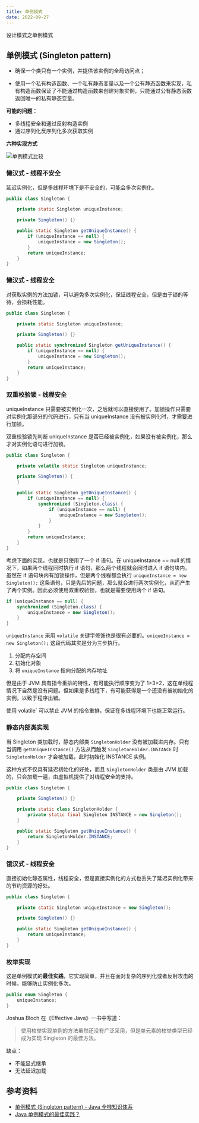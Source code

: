 ```yaml
---
title: 单例模式
date: 2022-09-27
---
```


设计模式之单例模式
<!-- more -->

## 单例模式 (Singleton pattern)

- 确保一个类只有一个实例，并提供该实例的全局访问点；

- 使用一个私有构造函数、一个私有静态变量以及一个公有静态函数来实现，私有构造函数保证了不能通过构造函数来创建对象实例，只能通过公有静态函数返回唯一的私有静态变量。

**可能的问题：**

- 多线程安全和通过反射构造实例
- 通过序列化反序列化多次获取实例

**六种实现方式**

![单例模式比较](https://cdn.staticaly.com/gh/AlexChen68/OSS@master/blog/advance/compare_singleton.png)

### 懒汉式 - 线程不安全

延迟实例化，但是多线程环境下是不安全的，可能会多次实例化。

```java
public class Singleton {

    private static Singleton uniqueInstance;

    private Singleton() {}

    public static Singleton getUniqueInstance() {
        if (uniqueInstance == null) {
            uniqueInstance = new Singleton();
        }
        return uniqueInstance;
    }
}
```

### 懒汉式 - 线程安全

对获取实例的方法加锁，可以避免多次实例化，保证线程安全，但是由于锁的等待，会损耗性能。

```java
public class Singleton {

    private static Singleton uniqueInstance;

    private Singleton() {}

	public static synchronized Singleton getUniqueInstance() {
        if (uniqueInstance == null) {
            uniqueInstance = new Singleton();
        }
        return uniqueInstance;
	}
}
```

### 双重校验锁 - 线程安全

uniqueInstance 只需要被实例化一次，之后就可以直接使用了。加锁操作只需要对实例化那部分的代码进行，只有当 uniqueInstance 没有被实例化时，才需要进行加锁。

双重校验锁先判断 uniqueInstance 是否已经被实例化，如果没有被实例化，那么才对实例化语句进行加锁。

```java
public class Singleton {

    private volatile static Singleton uniqueInstance;

    private Singleton() {
    }

    public static Singleton getUniqueInstance() {
        if (uniqueInstance == null) {
            synchronized (Singleton.class) {
                if (uniqueInstance == null) {
                    uniqueInstance = new Singleton();
                }
            }
        }
        return uniqueInstance;
    }
}
```

考虑下面的实现，也就是只使用了一个 if 语句。在 uniqueInstance == null 的情况下，如果两个线程同时执行 if 语句，那么两个线程就会同时进入 if 语句块内。虽然在 if 语句块内有加锁操作，但是两个线程都会执行 `uniqueInstance = new Singleton();` 这条语句，只是先后的问题，那么就会进行两次实例化，从而产生了两个实例。因此必须使用双重校验锁，也就是需要使用两个 if 语句。

```java
if (uniqueInstance == null) {
    synchronized (Singleton.class) {
        uniqueInstance = new Singleton();
    }
}
```

`uniqueInstance` 采用 `volatile` 关键字修饰也是很有必要的。`uniqueInstance = new Singleton();` 这段代码其实是分为三步执行。

1. 分配内存空间
2. 初始化对象
3. 将 `uniqueInstance` 指向分配的内存地址

但是由于 JVM 具有指令重排的特性，有可能执行顺序变为了 1>3>2，这在单线程情况下自然是没有问题。但如果是多线程下，有可能获得是一个还没有被初始化的实例，以致于程序出错。

使用 volatile` 可以禁止 JVM 的指令重排，保证在多线程环境下也能正常运行。

### 静态内部类实现

当 Singleton 类加载时，静态内部类 `SingletonHolder` 没有被加载进内存。只有当调用 `getUniqueInstance()` 方法从而触发 `SingletonHolder.INSTANCE` 时 `SingletonHolder` 才会被加载，此时初始化 INSTANCE 实例。

这种方式不仅具有延迟初始化的好处，而且 `SingletonHolder` 类是由 JVM 加载的，只会加载一遍，由虚拟机提供了对线程安全的支持。

```java
public class Singleton {

    private Singleton() {}

    private static class SingletonHolder {
        private static final Singleton INSTANCE = new Singleton();
    }

    public static Singleton getUniqueInstance() {
        return SingletonHolder.INSTANCE;
    }
}
```

### 饿汉式 - 线程安全

直接初始化静态属性，线程安全，但是直接实例化的方式也丢失了延迟实例化带来的节约资源的好处。

```java
public class Singleton {

    private static Singleton uniqueInstance = new Singleton();

    private Singleton() {}

    public static Singleton getUniqueInstance() {
        return uniqueInstance;
    }
}

```

### 枚举实现

这是单例模式的**最佳实践**，它实现简单，并且在面对复杂的序列化或者反射攻击的时候，能够防止实例化多次。

```java
public enum Singleton {
    uniqueInstance;
}
```

Joshua Bloch 在《Effective Java》一书中写道：
> 使用枚举实现单例的方法虽然还没有广泛采用，但是单元素的枚举类型已经成为实现 Singleton 的最佳方法。

缺点：
- 不能显式继承
- 无法延迟加载

## 参考资料

- [单例模式 (Singleton pattern) - Java 全栈知识体系](https://pdai.tech/md/dev-spec/pattern/2_singleton.html)
- [Java 单例模式的最佳实践？](https://vycc.cn/biancheng/2168684/)